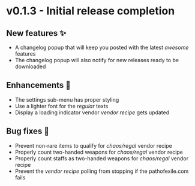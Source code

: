 # v0.1.3 - Initial release completion

## New features ✨
- A changelog popup that will keep you posted with the latest _awesome_ features
- The changelog popup will also notify for new releases ready to be downloaded

## Enhancements 💅
- The settings sub-menu has proper styling
- Use a lighter font for the _regular_ texts
- Display a loading indicator vendor _vendor recipe_ gets updated

## Bug fixes 🐛
- Prevent non-rare items to qualify for _chaos/regal_ vendor recipe
- Properly count two-handed weapons for _chaos/regal_ vendor recipe
- Properly count staffs as two-handed weapons for _chaos/regal_ vendor recipe
- Prevent the _vendor recipe_ polling from stopping if the pathofexile.com fails
